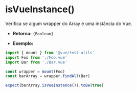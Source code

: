 # isVueInstance()

Verifica se algum wrapper do Array é uma instância do Vue.

- **Retorna:** `{Boolean}`

- **Exemplo:**

```js
import { mount } from '@vue/test-utils'
import Foo from './Foo.vue'
import Bar from './Bar.vue'

const wrapper = mount(Foo)
const barArray = wrapper.findAll(Bar)

expect(barArray.isVueInstance()).toBe(true)
```
